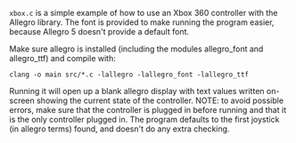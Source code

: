 `xbox.c` is a simple example of how to use an Xbox 360 controller with the Allegro library. The font is provided to make running the program easier, because Allegro 5 doesn't provide a default font.

Make sure allegro is installed (including the modules allegro\_font and allegro\_ttf) and compile with:

    clang -o main src/*.c -lallegro -lallegro_font -lallegro_ttf

Running it will open up a blank allegro display with text values written on-screen showing the current state of the controller. NOTE: to avoid possible errors, make sure that the controller is plugged in before running and that it is the only controller plugged in. The program defaults to the first joystick (in allegro terms) found, and doesn't do any extra checking.
